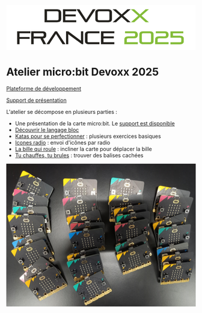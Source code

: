 ![Logo devoxx](./Devoxx2025_Light.png)

# Atelier micro:bit Devoxx 2025

[Plateforme de développement](https://makecode.microbit.org/)

[Support de présentation](./devoxx_2025_support_iot_microbit.pdf)

L'atelier se décompose en plusieurs parties : 
* Une présentation de la carte micro:bit. Le [support est disponible](https://jotitan.github.io)
* [Découvrir le langage bloc](./exercice_bloc.md)
* [Katas pour se perfectionner](https://github.com/jotitan/microbit-tests-kata) : plusieurs exercices basiques
* [Icones radio](https://github.com/jotitan/microbit-radio-icons) : envoi d'icônes par radio
* [La bille qui roule](https://github.com/jotitan/microbit-rolling-ball) : incliner la carte pour déplacer la bille
* [Tu chauffes, tu brules](https://github.com/jotitan/microbit-burn-cold-game) : trouver des balises cachées


![Microbit](./cartes_microbit.jpg)


